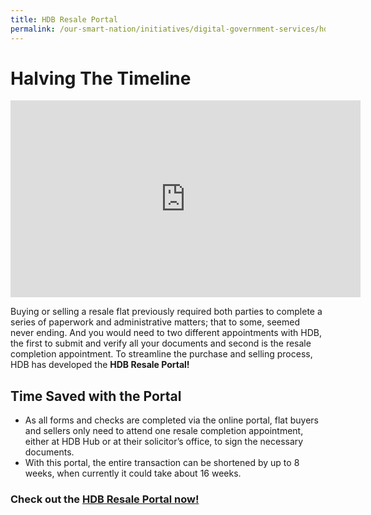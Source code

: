 ```yaml
---
title: HDB Resale Portal
permalink: /our-smart-nation/initiatives/digital-government-services/hdb-resale-portal
---
```


# Halving The Timeline 

<iframe width="560" height="315" src="https://www.youtube.com/embed/Qcx9p8DS4PI" frameborder="0" allow="accelerometer; autoplay; clipboard-write; encrypted-media; gyroscope; picture-in-picture" allowfullscreen></iframe>

Buying or selling a resale flat previously required both parties to complete a series of paperwork and administrative matters; that to some, seemed never ending. And you would need to two different appointments with HDB, the first to submit and verify all your documents and second is the resale completion appointment. To streamline the purchase and selling process, HDB has developed the **HDB Resale Portal!** 

## Time Saved with the Portal

- As all forms and checks are completed via the online portal, flat buyers and sellers only need to attend one resale completion appointment, either at HDB Hub or at their solicitor’s office, to sign the necessary documents.
- With this portal, the entire transaction can be shortened by up to 8 weeks, when currently it could take about 16 weeks.

### Check out the <a href="https://services2.hdb.gov.sg/webapp/BB31AWDashboardWeb/BB31PLogin.jsp" target="_blank">HDB Resale Portal now!</a>

